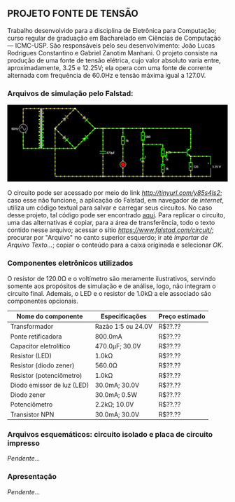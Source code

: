 ## PROJETO FONTE DE TENSÃO

Trabalho desenvolvido para a disciplina de Eletrônica para Computação; curso regular de graduação em Bacharelado em Ciências de Computação — ICMC-USP. São responsáveis pelo seu desenvolvimento: João Lucas Rodrigues Constantino e Gabriel Zanotim Manhani. O projeto consiste na produção de uma fonte de tensão elétrica, cujo valor absoluto varia entre, aproximadamente, 3.25 e 12.25V; ela opera com uma fonte de corrente alternada com frequência de 60.0Hz e tensão máxima igual a 127.0V.

### Arquivos de simulação pelo Falstad:
![Diagrama](falstad-anim.gif)

O circuito pode ser acessado por meio do link *http://tinyurl.com/y85s4ls2*; caso esse não funcione, a aplicação do Falstad, em navegador de *internet*, utiliza um código textual para salvar e carregar seus circuitos. No caso desse projeto, tal código pode ser encontrado [aqui](falstad-code.txt). Para replicar o circuito, uma das alternativas é copiar, para a área de transferência, todo o texto contido nesse arquivo; acessar o sítio *https://www.falstad.com/circuit/*; procurar por "Arquivo" no canto superior esquerdo; ir até *Importar de Arquivo Texto...*; copiar o conteúdo para a caixa originada e selecionar *OK*.

### Componentes eletrônicos utilizados

O resistor de 120.0Ω e o voltímetro são meramente ilustrativos, servindo somente aos propósitos de simulação e de análise, logo, não integram o circuito final. Ademais, o LED e o resistor de 1.0kΩ a ele associado são componentes opcionais.


Nome do componente | Especificações | Preço estimado |
--- | --- | --- |
Transformador | Razão 1:5 ou 24.0V | R$??.?? |
Ponte retificadora | 800.0mA | R$??.?? |
Capacitor eletrolítico | 470.0µF; 30.0V | R$??.?? |
Resistor (LED) | 1.0kΩ | R$??.?? |
Resistor (diodo zener) | 560.0Ω | R$??.?? |
Resistor (potenciômetro) | 1.0kΩ | R$??.?? |
Diodo emissor de luz (LED) | 30.0mA; 30.0V | R$??.?? |
Diodo zener | 30.0mA; 0.5W | R$??.?? |
Potenciômetro | 2.2kΩ; 10.0V | R$??.?? |
Transistor NPN | 30.0mA; 30.0V | R$??.?? |

### Arquivos esquemáticos: circuito isolado e placa de circuito impresso

*Pendente...*

### Apresentação

*Pendente...*
